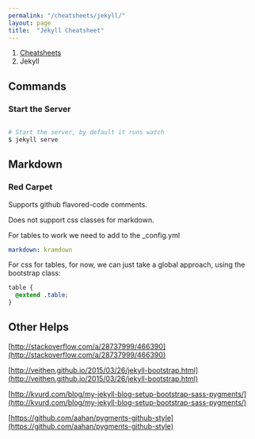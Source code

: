 ```yaml
---
permalink: "/cheatsheets/jekyll/"
layout: page
title:  "Jekyll Cheatsheet"
---
```


<ol class="breadcrumb">
  <li><a href="/cheatsheets">Cheatsheets</a></li>
  <li>Jekyll</li>
</ol>

## Commands

### Start the Server

```sh

# Start the server, by default it runs watch
$ jekyll serve

```

## Markdown

### Red Carpet

Supports github flavored-code comments.

Does not support css classes for markdown.

For tables to work we need to add to the _config.yml

```yaml
markdown: kramdown
```

For css for tables, for now, we can just take a global approach, using the bootstrap class:

```scss
table {
  @extend .table;
}
```

## Other Helps

[http://stackoverflow.com/a/28737999/466390](http://stackoverflow.com/a/28737999/466390)

[http://veithen.github.io/2015/03/26/jekyll-bootstrap.html](http://veithen.github.io/2015/03/26/jekyll-bootstrap.html)

[http://kvurd.com/blog/my-jekyll-blog-setup-bootstrap-sass-pygments/](http://kvurd.com/blog/my-jekyll-blog-setup-bootstrap-sass-pygments/)

[https://github.com/aahan/pygments-github-style](https://github.com/aahan/pygments-github-style)

